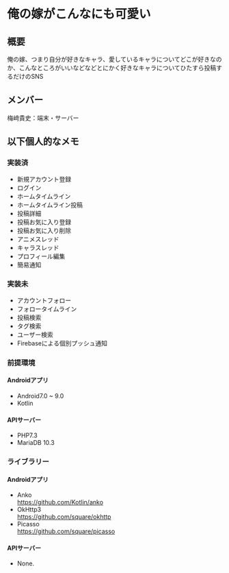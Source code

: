 # 俺の嫁がこんなにも可愛い
## 概要
俺の嫁、つまり自分が好きなキャラ、愛しているキャラについてどこが好きなのか、こんなところがいいなどなどとにかく好きなキャラについてひたすら投稿するだけのSNS

## メンバー
梅﨑貴史：端末・サーバー

## 以下個人的なメモ
### 実装済
* 新規アカウント登録
* ログイン
* ホームタイムライン
* ホームタイムライン投稿
* 投稿詳細
* 投稿お気に入り登録
* 投稿お気に入り削除
* アニメスレッド
* キャラスレッド
* プロフィール編集
* 簡易通知

### 実装未
* アカウントフォロー
* フォロータイムライン
* 投稿検索
* タグ検索
* ユーザー検索
* Firebaseによる個別プッシュ通知

### 前提環境
#### Androidアプリ
* Android7.0 ~ 9.0
* Kotlin

#### APIサーバー
* PHP7.3
* MariaDB 10.3

### ライブラリー
#### Androidアプリ
* Anko  
<https://github.com/Kotlin/anko>
* OkHttp3  
<https://github.com/square/okhttp>
* Picasso  
<https://github.com/square/picasso>

#### APIサーバー
* None.
